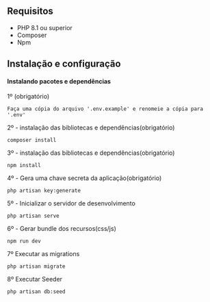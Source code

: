## Requisitos

* PHP 8.1 ou superior
* Composer
* Npm
## Instalação e configuração

#### Instalando pacotes e dependências

1º (obrigatório)
```
Faça uma cópia do arquivo '.env.example' e renomeie a cópia para '.env'
```

2º - instalação das bibliotecas e dependências(obrigatório)
```
composer install
```

3º - instalação das bibliotecas e dependências(obrigatório)
```
npm install
```

4º - Gera uma chave secreta da aplicação(obrigatório)
```
php artisan key:generate
```

5º - Inicializar o servidor de desenvolvimento
```
php artisan serve
```

6º - Gerar bundle dos recursos(css/js)
```
npm run dev
```

7º Executar as migrations
```
php artisan migrate
```

8º Executar Seeder
```
php artisan db:seed
```
